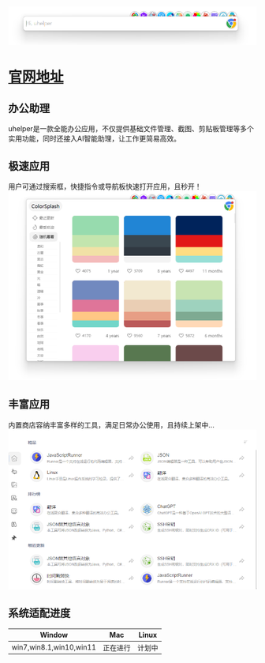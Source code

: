 
![](preview.png)

# [官网地址](http://47.92.72.10/)


## 办公助理
uhelper是一款全能办公应用，不仅提供基础文件管理、截图、剪贴板管理等多个实用功能，同时还接入AI智能助理，让工作更简易高效。

## 极速应用

用户可通过搜索框，快捷指令或导航板快速打开应用，且秒开！
![](app.png)

## 丰富应用

内置商店容纳丰富多样的工具，满足日常办公使用，且持续上架中...
![](store.png)

## 系统适配进度
| Window   | Mac   | Linux   |
|-------|-------|-------|
| win7,win8.1,win10,win11 | 正在进行 | 计划中 |
